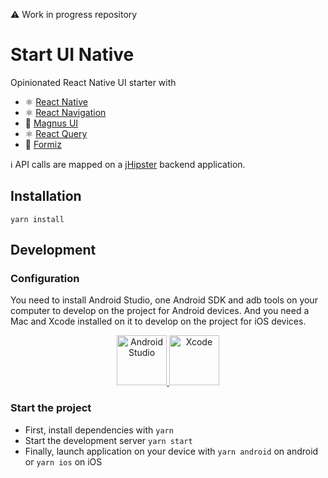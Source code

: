 ⚠️ Work in progress repository

# Start UI Native

Opinionated React Native UI starter with
- ⚛️ [React Native](https://reactnative.dev/)
- ⚛️ [React Navigation](https://reactnavigation.org/)
- 🔺 [Magnus UI](https://magnus-ui.com/)
- ⚛️ [React Query](https://react-query.tanstack.com/)
- 🐜 [Formiz](https://formiz-react.com/)

ℹ️ API calls are mapped on a [jHipster](https://www.jhipster.tech/) backend application.

## Installation

```
yarn install
```

## Development

### Configuration

You need to install Android Studio, one Android SDK and adb tools on your computer to develop on the project for Android devices. And you need a Mac and Xcode installed on it to develop on the project for iOS devices.

<p align="center">
  <a href="https://developer.android.com/studio?authuser=1">
    <img src="https://upload.wikimedia.org/wikipedia/commons/thumb/3/34/Android_Studio_icon.svg/1200px-Android_Studio_icon.svg.png" alt="Android Studio" width="80" />
  </a>

  <a href="https://developer.apple.com/xcode/">
    <img src="https://www.swiftement.fr/wp-content/uploads/2018/04/xcode.png" alt="Xcode" width="80" />
  </a>
</p>

### Start the project

 - First, install dependencies with `yarn`
 - Start the development server `yarn start`
 - Finally, launch application on your device with `yarn android` on android or `yarn ios` on iOS
